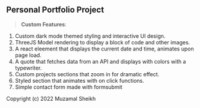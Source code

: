## Personal Portfolio Project

>**Custom Features**:
<ol>
    <li>Custom dark mode themed styling and interactive UI design.</li>
    <li>ThreeJS Model rendering to display a block of code and other images.</li>
    <li>A react eleement that displays the current date and time, animates upon page load.</li>
    <li>A quote that fetches data from an API and displays with colors with a typewriter.</li>
    <li>Custom projects sections that zoom in for dramatic effect.</li>
    <li>Styled section that animates with on click functions.</li>
    <li>Simple contact form made with formsubmit</li>
</ol>

Copyright (c) 2022 Muzamal Sheikh